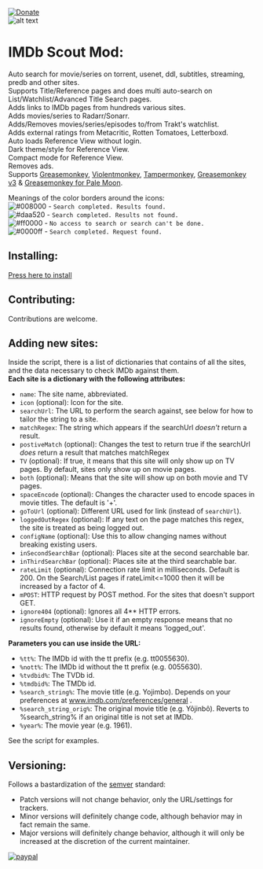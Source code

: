 [![Donate](https://img.shields.io/badge/Donate-PayPal-green.svg)](https://www.paypal.com/donate?hosted_button_id=JF5BEQE3YQGH2)   
![alt text](https://i.imgur.com/8IZMkRY.png)

# IMDb Scout Mod:

Auto search for movie/series on torrent, usenet, ddl, subtitles, streaming, predb and other sites.    
Supports Title/Reference pages and does multi auto-search on List/Watchlist/Advanced Title Search pages.   
Adds links to IMDb pages from hundreds various sites.   
Adds movies/series to Radarr/Sonarr.   
Adds/Removes movies/series/episodes to/from Trakt's watchlist.   
Adds external ratings from Metacritic, Rotten Tomatoes, Letterboxd.   
Auto loads Reference View without login.   
Dark theme/style for Reference View.   
Compact mode for Reference View.   
Removes ads.   
Supports [Greasemonkey](https://www.greasespot.net/), [Violentmonkey](https://violentmonkey.github.io/), [Tampermonkey](https://www.tampermonkey.net/), [Greasemonkey v3](https://github.com/greasemonkey/greasemonkey/releases?after=4.0) & [Greasemonkey for Pale Moon](https://github.com/janekptacijarabaci/greasemonkey/releases).  

Meanings of the color borders around the icons:  
![#008000](https://via.placeholder.com/15/008000/000000?text=+) - `Search completed. Results found.`  
![#daa520](https://via.placeholder.com/15/daa520/000000?text=+) - `Search completed. Results not found.`  
![#ff0000](https://via.placeholder.com/15/ff0000/000000?text=+) - `No access to search or search can't be done.`  
![#0000ff](https://via.placeholder.com/15/0000ff/000000?text=+) - `Search completed. Request found.` 

## Installing:

[Press here to install](https://greasyfork.org/scripts/407284-imdb-scout-mod/code/IMDb%20Scout%20Mod.user.js)

## Contributing:

Contributions are welcome.

## Adding new sites:

Inside the script, there is a list of dictionaries that contains of all the sites, and the data necessary to check IMDb against them.   
**Each site is a dictionary with the following attributes:**
  - `name`: The site name, abbreviated.
  - `icon` (optional): Icon for the site.
  - `searchUrl`: The URL to perform the search against, see below for how to tailor the string to a site.
  - `matchRegex`: The string which appears if the searchUrl *doesn't* return a result.
  - `postiveMatch` (optional): Changes the test to return true if the searchUrl *does* return a result that matches matchRegex
  - `TV` (optional): If true, it means that this site will only show up on TV pages. By default, sites only show up on movie pages.
  - `both` (optional): Means that the site will show up on both movie and TV pages.
  - `spaceEncode` (optional): Changes the character used to encode spaces in movie titles. The default is '+'.
  - `goToUrl` (optional): Different URL used for link (instead of `searchUrl`).
  - `loggedOutRegex` (optional): If any text on the page matches this regex, the site is treated as being logged out.
  - `configName` (optional): Use this to allow changing names without breaking existing users.
  - `inSecondSearchBar` (optional): Places site at the second searchable bar.
  - `inThirdSearchBar` (optional): Places site at the third searchable bar.
  - `rateLimit` (optional): Connection rate limit in milliseconds. Default is 200. On the Search/List pages if rateLimit<=1000 then it will be increased by a factor of 4.
  - `mPOST`: HTTP request by POST method. For the sites that doesn't support GET.
  - `ignore404` (optional): Ignores all 4** HTTP errors.
  - `ignoreEmpty` (optional): Use it if an empty response means that no results found, otherwise by default it means 'logged_out'.
      
    
**Parameters you can use inside the URL:**
  - `%tt%`: The IMDb id with the tt prefix (e.g. tt0055630).
  - `%nott%`: The IMDb id without the tt prefix (e.g. 0055630).
  - `%tvdbid%`: The TVDb id.
  - `%tmdbid%`: The TMDb id.
  - `%search_string%`: The movie title (e.g. Yojimbo). Depends on your preferences at www.imdb.com/preferences/general .
  - `%search_string_orig%`: The original movie title (e.g. Yôjinbô). Reverts to %search_string% if an original title is not set at IMDb.
  - `%year%`: The movie year (e.g. 1961).

See the script for examples.

## Versioning:
Follows a bastardization of the [semver](http://semver.org/) standard:
* Patch versions will not change behavior, only the URL/settings for trackers.
* Minor versions will definitely change code, although behavior may in fact remain the same.
* Major versions will definitely change behavior, although it will only be increased at the discretion of the current maintainer.
   
[![paypal](https://www.paypalobjects.com/en_US/i/btn/btn_donateCC_LG.gif)](https://www.paypal.com/donate?hosted_button_id=JF5BEQE3YQGH2)


